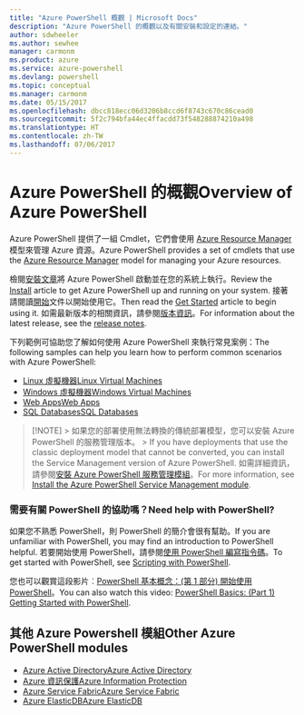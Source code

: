 ```yaml
---
title: "Azure PowerShell 概觀 | Microsoft Docs"
description: "Azure PowerShell 的概觀以及有關安裝和設定的連結。"
author: sdwheeler
ms.author: sewhee
manager: carmonm
ms.product: azure
ms.service: azure-powershell
ms.devlang: powershell
ms.topic: conceptual
ms.manager: carmonm
ms.date: 05/15/2017
ms.openlocfilehash: dbcc818ecc06d3206b8ccd6f8743c670c86cead0
ms.sourcegitcommit: 5f2c794bfa44ec4ffacdd73f548288874210a498
ms.translationtype: HT
ms.contentlocale: zh-TW
ms.lasthandoff: 07/06/2017
---
```

# <span data-ttu-id="50f76-103">Azure PowerShell 的概觀</span><span class="sxs-lookup"><span data-stu-id="50f76-103">Overview of Azure PowerShell</span></span>
<a id="overview-of-azure-powershell" class="xliff"></a>

<span data-ttu-id="50f76-104">Azure PowerShell 提供了一組 Cmdlet，它們會使用 [Azure Resource Manager](/azure/azure-resource-manager/resource-group-overview) 模型來管理 Azure 資源。</span><span class="sxs-lookup"><span data-stu-id="50f76-104">Azure PowerShell provides a set of cmdlets that use the [Azure Resource Manager](/azure/azure-resource-manager/resource-group-overview) model for managing your Azure resources.</span></span>

<span data-ttu-id="50f76-105">檢閱[安裝文章](install-azurerm-ps.md)將 Azure PowerShell 啟動並在您的系統上執行。</span><span class="sxs-lookup"><span data-stu-id="50f76-105">Review the [Install](install-azurerm-ps.md) article to get Azure PowerShell up and running on your system.</span></span> <span data-ttu-id="50f76-106">接著請閱讀[開始](get-started-azureps.md)文件以開始使用它。</span><span class="sxs-lookup"><span data-stu-id="50f76-106">Then read the [Get Started](get-started-azureps.md) article to begin using it.</span></span> <span data-ttu-id="50f76-107">如需最新版本的相關資訊，請參閱[版本資訊](release-notes-azureps.md)。</span><span class="sxs-lookup"><span data-stu-id="50f76-107">For information about the latest release, see the [release notes](release-notes-azureps.md).</span></span>

<span data-ttu-id="50f76-108">下列範例可協助您了解如何使用 Azure PowerShell 來執行常見案例：</span><span class="sxs-lookup"><span data-stu-id="50f76-108">The following samples can help you learn how to perform common scenarios with Azure PowerShell:</span></span>

* [<span data-ttu-id="50f76-109">Linux 虛擬機器</span><span class="sxs-lookup"><span data-stu-id="50f76-109">Linux Virtual Machines</span></span>](/azure/virtual-machines/virtual-machines-linux-powershell-samples?toc=/powershell/azure/toc.json)
* [<span data-ttu-id="50f76-110">Windows 虛擬機器</span><span class="sxs-lookup"><span data-stu-id="50f76-110">Windows Virtual Machines</span></span>](/azure/virtual-machines/virtual-machines-windows-powershell-samples?toc=/powershell/azure/toc.json)
* [<span data-ttu-id="50f76-111">Web Apps</span><span class="sxs-lookup"><span data-stu-id="50f76-111">Web Apps</span></span>](/azure/app-service-web/app-service-powershell-samples?toc=/powershell/azure/toc.json)
* [<span data-ttu-id="50f76-112">SQL Databases</span><span class="sxs-lookup"><span data-stu-id="50f76-112">SQL Databases</span></span>](/azure/sql-database/sql-database-powershell-samples?toc=/powershell/azure/toc.json)


> [!NOTE]<span data-ttu-id="50f76-113"> > 如果您的部署使用無法轉換的傳統部署模型，您可以安裝 Azure PowerShell 的服務管理版本。</span><span class="sxs-lookup"><span data-stu-id="50f76-113"> > If you have deployments that use the classic deployment model that cannot be converted, you can install the Service Management version of Azure PowerShell.</span></span> <span data-ttu-id="50f76-114">如需詳細資訊，請參閱[安裝 Azure PowerShell 服務管理模組](/powershell/azure/servicemanagement/install-azure-ps)。</span><span class="sxs-lookup"><span data-stu-id="50f76-114">For more information, see [Install the Azure PowerShell Service Management module](/powershell/azure/servicemanagement/install-azure-ps).</span></span>


### <span data-ttu-id="50f76-115">需要有關 PowerShell 的協助嗎？</span><span class="sxs-lookup"><span data-stu-id="50f76-115">Need help with PowerShell?</span></span>
<a id="need-help-with-powershell" class="xliff"></a>

<span data-ttu-id="50f76-116">如果您不熟悉 PowerShell，則 PowerShell 的簡介會很有幫助。</span><span class="sxs-lookup"><span data-stu-id="50f76-116">If you are unfamiliar with PowerShell, you may find an introduction to PowerShell helpful.</span></span> <span data-ttu-id="50f76-117">若要開始使用 PowerShell，請參閱[使用 PowerShell 編寫指令碼](https://technet.microsoft.com/library/bb978526.aspx)。</span><span class="sxs-lookup"><span data-stu-id="50f76-117">To get started with PowerShell, see [Scripting with PowerShell](https://technet.microsoft.com/library/bb978526.aspx).</span></span>

<span data-ttu-id="50f76-118">您也可以觀賞這段影片︰[PowerShell 基本概念：(第 1 部分) 開始使用 PowerShell](https://channel9.msdn.com/Blogs/Taste-of-Premier/PowerShellBasicsPart1)。</span><span class="sxs-lookup"><span data-stu-id="50f76-118">You can also watch this video: [PowerShell Basics: (Part 1) Getting Started with PowerShell](https://channel9.msdn.com/Blogs/Taste-of-Premier/PowerShellBasicsPart1).</span></span>

## <span data-ttu-id="50f76-119">其他 Azure Powershell 模組</span><span class="sxs-lookup"><span data-stu-id="50f76-119">Other Azure PowerShell modules</span></span>
<a id="other-azure-powershell-modules" class="xliff"></a>

* [<span data-ttu-id="50f76-120">Azure Active Directory</span><span class="sxs-lookup"><span data-stu-id="50f76-120">Azure Active Directory</span></span>](/powershell/azure/active-directory/)
* [<span data-ttu-id="50f76-121">Azure 資訊保護</span><span class="sxs-lookup"><span data-stu-id="50f76-121">Azure Information Protection</span></span>](/powershell/azure/aip/)
* [<span data-ttu-id="50f76-122">Azure Service Fabric</span><span class="sxs-lookup"><span data-stu-id="50f76-122">Azure Service Fabric</span></span>](/powershell/azure/oservice-fabric/)
* [<span data-ttu-id="50f76-123">Azure ElasticDB</span><span class="sxs-lookup"><span data-stu-id="50f76-123">Azure ElasticDB</span></span>](/powershell/azure/elasticdbjobs/)
